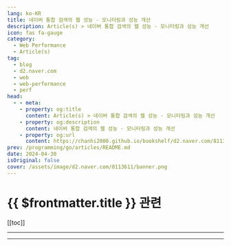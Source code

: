 ```yaml
---
lang: ko-KR
title: 네이버 통합 검색의 웹 성능 - 모니터링과 성능 개선
description: Article(s) > 네이버 통합 검색의 웹 성능 - 모니터링과 성능 개선
icon: fas fa-gauge
category: 
  - Web Performance
  - Article(s)
tag: 
  - blog
  - d2.naver.com
  - web
  - web-performance
  - perf
head:  
  - - meta:
    - property: og:title
      content: Article(s) > 네이버 통합 검색의 웹 성능 - 모니터링과 성능 개선
    - property: og:description
      content: 네이버 통합 검색의 웹 성능 - 모니터링과 성능 개선
    - property: og:url
      content: https://chanhi2000.github.io/bookshelf/d2.naver.com/8113611.html
prev: /programming/go/articles/README.md
date: 2024-04-30
isOriginal: false
cover: /assets/image/d2.naver.com/8113611/banner.png
---
```


# {{ $frontmatter.title }} 관련
<!-- 
```component VPCard
{
  "title": "Go > Article(s)",
  "desc": "Article(s)",
  "link": "/programming/go/articles/README.md",
  "logo": "/images/ico-wind.svg",
  "background": "rgba(10,10,10,0.2)"
}
```
-->

[[toc]]

---

<SiteInfo
  name="네이버 통합 검색의 웹 성능 - 모니터링과 성능 개선 | NAVER D2"
  desc="네이버 통합 검색의 웹 성능 - 모니터링과 성능 개선"
  url="https://d2.naver.com/helloworld/8113611"
  logo="/assets/image/d2.naver.com/favicon.ico"
  preview="/assets/image/d2.naver.com/8113611/banner.png"/>


<VidStack src="youtube/BeWMHPooF78" />

---

<TagLinks />